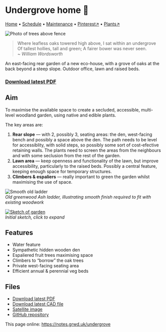 # Undergrove home 🏡

[Home](https://notes.grwd.uk/undergrove/) • [Schedule](https://notes.grwd.uk/undergrove/schedule) • [Maintenance](https://notes.grwd.uk/undergrove/maintenance) • [Pinterest↗](https://pinterest.co.uk/NatureWorksGarden/undergrove) • [Plants↗](https://bit.ly/undergrove-plants)

![Photo of trees above fence](https://res.cloudinary.com/growdigital/image/upload/w_320/v1653663044/undergrove/oak-grove-220526.jpg)

> Where leafless oaks towered high above, I sat within an undergrove<br>Of tallest hollies, tall and green; A fairer bower was never seen.  
~ _William Wordsworth_

An east-facing rear garden of a new eco-house, with a grove of oaks at the back beyond a steep slope. Outdoor office, lawn and raised beds.

### [Download latest PDF](https://github.com/growdigital/undergrove/raw/main/undergrove.pdf)

## Aim

To maximise the available space to create a secluded, accessible, multi-level woodland garden, using native and edible plants. 

The key areas are:

1. **Rear slope** — with 2, possibly 3, seating areas: the den, west-facing bench and possibly a space above the den. The path needs to be level for accessiblity, with solid steps, so possibly some sort of cost-efective retaining walls. The plants need to screen the areas from the neighbours and with some seclusion from the rest of the garden.
2. **Lawn area** — keep openness and functionality of the lawn, but improve accessibility, particularly to the raised beds. Possibly a central feature, keeping enough space for temporary structures.
3. **Climbers & espaliers** — really important to green the garden whilst maximising the use of space.

![Smooth old ladder](https://res.cloudinary.com/growdigital/image/upload/w_320/v1653662220/undergrove/ladder-angle-220520.jpg)  
_Old greenwood Ash ladder, illustrating smooth finish required to fit with existing woodwork_

[![Sketch of garden](https://res.cloudinary.com/growdigital/image/upload/w_320/v1653662217/undergrove/sketch.jpg)](https://res.cloudinary.com/growdigital/image/upload/v1653662217/undergrove/sketch.jpg)  
_Initial sketch, click to expand_

## Features

* Water feature
* Sympathetic hidden wooden den
* Espaliered fruit trees maximising space
* Climbers to “borrow” the oak trees
* Private west-facing seating area
* Efficient annual & perennial veg beds


## Files

* [Download latest PDF](https://github.com/growdigital/undergrove/raw/main/undergrove.pdf)
* [Download latest CAD file](https://downgit.github.io/#/home?url=https://github.com/growdigital/undergrove/blob/main/undergrove.dxf)
* [Satellite image](https://github.com/growdigital/undergrove/raw/main/satellite.jpg)
* [GitHub repository](https://github.com/growdigital/undergrove)

This page online: <https://notes.grwd.uk/undergrove>
